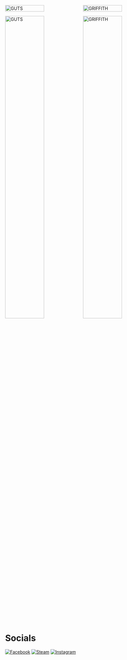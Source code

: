 <div style="display: flex;">
<img src="https://i.pinimg.com/originals/80/15/d0/8015d0f57ecd0b56d4592e10f58ba8dc.gif" alt="GUTS" width="50%" />
<img src="https://thumbs.gfycat.com/ImpassionedClutteredFallowdeer-size_restricted.gif" alt="GRIFFITH" width="50%" />
</div>

<img src="https://i.pinimg.com/originals/80/15/d0/8015d0f57ecd0b56d4592e10f58ba8dc.gif" alt="GUTS" width="50%"/><img src="https://thumbs.gfycat.com/ImpassionedClutteredFallowdeer-size_restricted.gif" alt="GRIFFITH" width="50%"/>
<h1>Socials</h1>

[![Facebook](https://img.shields.io/badge/Facebook-1877f2?style=for-the-badge&logo=facebook&logoColor=white)](https://www.facebook.com/profile.php?id=100010171811268/)
[![Steam](https://img.shields.io/badge/Steam-000000?style=for-the-badge&logo=steam&logoColor=white)](https://steamcommunity.com/id/monkey_gay_midget/)
[![Instagram](https://img.shields.io/badge/Instagram-e4405f?style=for-the-badge&logo=instagram&logoColor=white)](https://www.instagram.com/shonoo.o/)


